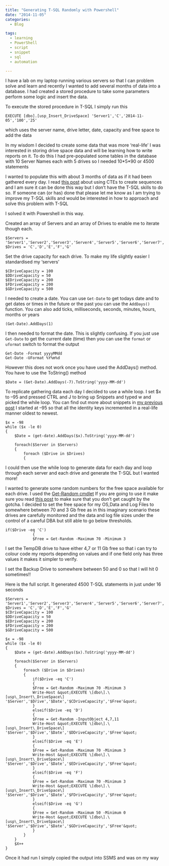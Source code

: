 ```yaml
---
title: "Generating T-SQL Randomly with Powershell"
date: "2014-11-05" 
categories:
  - Blog

tags:
  - learning
  - PowerShell
  - script
  - snippet
  - sql
  - automation

---
```

I have a lab on my laptop running various servers so that I can problem solve and learn and recently I wanted to add several months of data into a database. I had created a stored procedure to take some parameters perform some logic and insert the data.

To execute the stored procedure in T-SQL I simply run this

    EXECUTE [dbo].[usp_Insert_DriveSpace] 'Server1','C','2014-11-05','100','25'

which uses the server name, drive letter, date, capacity and free space to add the data

In my wisdom I decided to create some data that was more ‘real-life’ I was interested in storing drive space data and will be learning how to write reports on it. To do this I had pre-populated some tables in the database with 10 Server Names each with 5 drives so I needed 10\*5\*90 or 4500 statements

I wanted to populate this with about 3 months of data as if it had been gathered every day. I read [this post](http://smehrozalam.wordpress.com/2009/06/09/t-sql-using-common-table-expressions-cte-to-generate-sequences/) about using CTEs to create sequences and I am sure it can be done this way but I don’t have the T-SQL skills to do so. If someone can (or has) done that please let me know as I am trying to improve my T-SQL skills and would be interested in how to approach and solve this problem with T-SQL

I solved it with Powershell in this way.

Created an array of Servers and an array of Drives to enable me to iterate though each.

    $Servers = 'Server1','Server2','Server3','Server4','Server5','Server6','Server7','Server8','Server9','Server10'
    $Drives = 'C','D','E','F','G'

Set the drive capacity for each drive. To make my life slightly easier I standardised my ‘servers’

    $CDriveCapacity = 100
    $DDriveCapacity = 50
    $EDriveCapacity = 200
    $FDriveCapacity = 200
    $GDriveCapacity = 500

I needed to create a date. You can use `Get-Date` to get todays date and to get dates or times in the future or the past you can use the `AddDays()` function. You can also add ticks, milliseconds, seconds, minutes, hours, months or years

    (Get-Date).AddDays(1)

I then needed to format the date. This is slightly confusing. If you just use `Get-Date` to get the current date (time) then you can use the `format` or `uformat` switch to format the output

    Get-Date -Format yyyyMMdd
    Get-Date -UFormat %Y%m%d

However this does not work once you have used the AddDays() method. You have to use the ToString() method

    $Date = (Get-Date).AddDays(-7).ToString('yyyy-MM-dd')

To replicate gathering data each day I decided to use a while loop. I set $x to –95 and pressed CTRL and J to bring up Snippets and typed w and picked the while loop. You can find out more about snippets in [my previous post](https://blog.robsewell.com/powershell-snippets-a-great-learning-tool/) I started at –95 so that all the identity keys incremented in a real-life manner oldest to newest.

    $x = -98
    while ($x -le 0)
    {
        $Date = (get-date).AddDays($x).ToString('yyyy-MM-dd')
    
        foreach($Server in $Servers)
        {
            foreach ($Drive in $Drives)
            {
I could then use the while loop to generate data for each day and loop through each server and each drive and generate the T-SQL but I wanted more!

I wanted to generate some random numbers for the free space available for each drive. I used the [Get-Random cmdlet](http://technet.microsoft.com/en-us/library/hh849905.aspx) If you are going to use it make sure you read [this post](http://www.vtesseract.com/post/15440295910/a-get-random-gotcha-powershell-how-i-was-robbed) to make sure that you don’t get caught by the gotcha. I decided to set the free space for my OS,Data and Log Files to somewhere between 70 and 3 Gb free as in this imaginary scenario these drives are carefully monitored and the data and log file sizes under the control of a careful DBA but still able to go below thresholds.

    if($Drive -eq 'C')
                {
                $Free = Get-Random -Maximum 70 -Minimum 3

I set the TempDB drive to have either 4,7 or 11 Gb free so that i can try to colour code my reports depending on values and if one field only has three values it makes it simpler to verify.

I set the Backup Drive to somewhere between 50 and 0 so that I will hit 0 sometimes!!

Here is the full script. It generated 4500 T-SQL statements in just under 16 seconds

    $Servers = 'Server1','Server2','Server3','Server4','Server5','Server6','Server7','Server8','Server9','Server10'
    $Drives = 'C','D','E','F','G'
    $CDriveCapacity = 100
    $DDriveCapacity = 50
    $EDriveCapacity = 200
    $FDriveCapacity = 200
    $GDriveCapacity = 500
    
    $x = -98
    while ($x -le 0)
    {
        $Date = (get-date).AddDays($x).ToString('yyyy-MM-dd')
    
        foreach($Server in $Servers)
        {
            foreach ($Drive in $Drives)
            {
                if($Drive -eq 'C')
                {
                $Free = Get-Random -Maximum 70 -Minimum 3
                Write-Host &quot;EXECUTE \[dbo\].\[usp\_Insert\_DriveSpace\] '$Server','$Drive','$Date','$CDriveCapacity','$Free'&quot;
                }
                elseif($Drive -eq 'D')
                {
                $Free = Get-Random -InputObject 4,7,11
                Write-Host &quot;EXECUTE \[dbo\].\[usp\_Insert\_DriveSpace\] '$Server','$Drive','$Date','$DDriveCapacity','$Free'&quot;
                }
                elseif($Drive -eq 'E')
                {
                $Free = Get-Random -Maximum 70 -Minimum 3
                Write-Host &quot;EXECUTE \[dbo\].\[usp\_Insert\_DriveSpace\] '$Server','$Drive','$Date','$EDriveCapacity','$Free'&quot;
                }
                elseif($Drive -eq 'F')
                {
                $Free = Get-Random -Maximum 70 -Minimum 3
                Write-Host &quot;EXECUTE \[dbo\].\[usp\_Insert\_DriveSpace\] '$Server','$Drive','$Date','$FDriveCapacity','$Free'&quot;
                }
                elseif($Drive -eq 'G')
                {
                $Free = Get-Random -Maximum 50 -Minimum 0
                Write-Host &quot;EXECUTE \[dbo\].\[usp\_Insert\_DriveSpace\] '$Server','$Drive','$Date','$GDriveCapacity','$Free'&quot;
                }
            }
        }
        $X++
    }

Once it had run I simply copied the output into SSMS and was on my way

